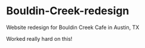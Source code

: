 # Bouldin-Creek-redesign
Website redesign for Bouldin Creek Cafe in Austin, TX


Worked really hard on this!
